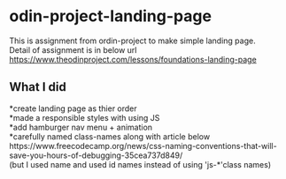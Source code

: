 # odin-project-landing-page
This is assignment from ordin-project to make simple landing page.
<br>
Detail of assignment is in below url<br>
<a>https://www.theodinproject.com/lessons/foundations-landing-page</a>
<br>
<h2>What I did</h2>
*create landing page as thier order<br>
*made a responsible styles with using JS<br>
*add hamburger nav menu + animation <br>
*carefully named class-names along with article below<br>
<a>https://www.freecodecamp.org/news/css-naming-conventions-that-will-save-you-hours-of-debugging-35cea737d849/</a>
<br>
(but I used name and used id names instead of using 'js-*'class names)
